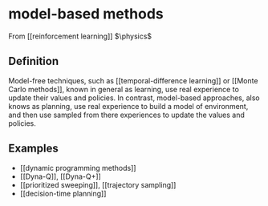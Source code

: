 # model-based methods
From [[reinforcement learning]]
$\physics$
## Definition
Model-free techniques, such as [[temporal-difference learning]] or [[Monte Carlo methods]], known in general as learning, use real experience to update their values and policies. In contrast, model-based approaches, also knows as planning, use real experience to build a model of environment, and then use sampled from there experiences to update the values and policies.

## Examples
- [[dynamic programming methods]]
- [[Dyna-Q]], [[Dyna-Q+]]
- [[prioritized sweeping]], [[trajectory sampling]]
- [[decision-time planning]]